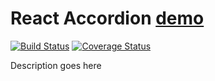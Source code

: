 # React Accordion [demo](https://raff-r.github.io/accordion-dropdown/)

[![Build Status](https://travis-ci.org/raff-r/accordion-dropdown.svg?branch=master)](https://travis-ci.org/raff-r/modal)
[![Coverage Status](https://coveralls.io/accordion-dropdowns/github/raff-r/accordion-dropdown/badge.svg?branch=master)](https://coveralls.io/github/raff-r/modal?branch=master)

Description goes here

